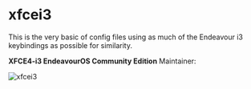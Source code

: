 # xfcei3
This is the very basic of config files using as much of the Endeavour i3 keybindings as possible for similarity.

**XFCE4-i3 EndeavourOS Community Edition**
Maintainer: <fbodymechanic>


![xfcei3](https://user-images.githubusercontent.com/86021832/146091728-93837f71-6bfc-424a-b12d-8f4f7dad3519.png)

